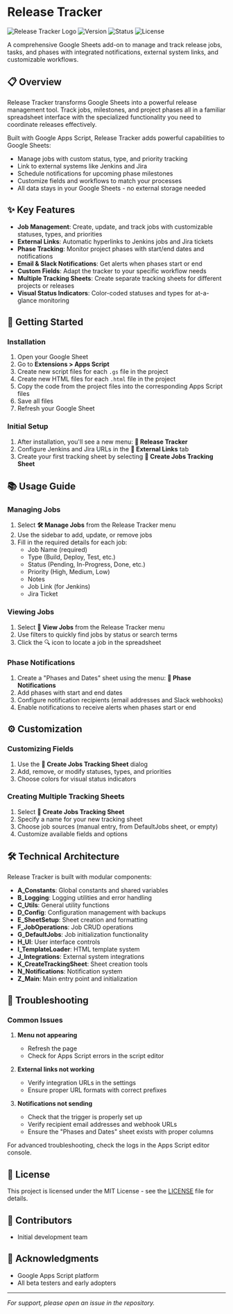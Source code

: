 # Release Tracker

![Release Tracker Logo](https://img.shields.io/badge/Release-Tracker-1976d2?style=for-the-badge)
![Version](https://img.shields.io/badge/version-1.0.0-green.svg)
![Status](https://img.shields.io/badge/status-active-success.svg)
![License](https://img.shields.io/badge/license-MIT-blue.svg)

A comprehensive Google Sheets add-on to manage and track release jobs, tasks, and phases with integrated notifications, external system links, and customizable workflows.

## 📋 Overview

Release Tracker transforms Google Sheets into a powerful release management tool. Track jobs, milestones, and project phases all in a familiar spreadsheet interface with the specialized functionality you need to coordinate releases effectively.

Built with Google Apps Script, Release Tracker adds powerful capabilities to Google Sheets:

- Manage jobs with custom status, type, and priority tracking
- Link to external systems like Jenkins and Jira
- Schedule notifications for upcoming phase milestones
- Customize fields and workflows to match your processes
- All data stays in your Google Sheets - no external storage needed

## ✨ Key Features

- **Job Management**: Create, update, and track jobs with customizable statuses, types, and priorities
- **External Links**: Automatic hyperlinks to Jenkins jobs and Jira tickets
- **Phase Tracking**: Monitor project phases with start/end dates and notifications
- **Email & Slack Notifications**: Get alerts when phases start or end
- **Custom Fields**: Adapt the tracker to your specific workflow needs
- **Multiple Tracking Sheets**: Create separate tracking sheets for different projects or releases
- **Visual Status Indicators**: Color-coded statuses and types for at-a-glance monitoring

## 🚀 Getting Started

### Installation

1. Open your Google Sheet
2. Go to **Extensions > Apps Script**
3. Create new script files for each `.gs` file in the project
4. Create new HTML files for each `.html` file in the project
5. Copy the code from the project files into the corresponding Apps Script files
6. Save all files
7. Refresh your Google Sheet

### Initial Setup

1. After installation, you'll see a new menu: **🚀 Release Tracker**
2. Configure Jenkins and Jira URLs in the **🔗 External Links** tab
3. Create your first tracking sheet by selecting **📝 Create Jobs Tracking Sheet**

## 📚 Usage Guide

### Managing Jobs

1. Select **🛠 Manage Jobs** from the Release Tracker menu
2. Use the sidebar to add, update, or remove jobs
3. Fill in the required details for each job:
   - Job Name (required)
   - Type (Build, Deploy, Test, etc.)
   - Status (Pending, In-Progress, Done, etc.)
   - Priority (High, Medium, Low)
   - Notes
   - Job Link (for Jenkins)
   - Jira Ticket

### Viewing Jobs

1. Select **👀 View Jobs** from the Release Tracker menu
2. Use filters to quickly find jobs by status or search terms
3. Click the 🔍 icon to locate a job in the spreadsheet

### Phase Notifications

1. Create a "Phases and Dates" sheet using the menu: **🔔 Phase Notifications**
2. Add phases with start and end dates
3. Configure notification recipients (email addresses and Slack webhooks)
4. Enable notifications to receive alerts when phases start or end

## ⚙️ Customization

### Customizing Fields

1. Use the **📝 Create Jobs Tracking Sheet** dialog
2. Add, remove, or modify statuses, types, and priorities
3. Choose colors for visual status indicators

### Creating Multiple Tracking Sheets

1. Select **📝 Create Jobs Tracking Sheet**
2. Specify a name for your new tracking sheet
3. Choose job sources (manual entry, from DefaultJobs sheet, or empty)
4. Customize available fields and options

## 🛠️ Technical Architecture

Release Tracker is built with modular components:

- **A_Constants**: Global constants and shared variables
- **B_Logging**: Logging utilities and error handling
- **C_Utils**: General utility functions
- **D_Config**: Configuration management with backups
- **E_SheetSetup**: Sheet creation and formatting
- **F_JobOperations**: Job CRUD operations
- **G_DefaultJobs**: Job initialization functionality
- **H_UI**: User interface controls
- **I_TemplateLoader**: HTML template system
- **J_Integrations**: External system integrations
- **K_CreateTrackingSheet**: Sheet creation tools
- **N_Notifications**: Notification system
- **Z_Main**: Main entry point and initialization

## 🔧 Troubleshooting

### Common Issues

1. **Menu not appearing**
   - Refresh the page
   - Check for Apps Script errors in the script editor

2. **External links not working**
   - Verify integration URLs in the settings
   - Ensure proper URL formats with correct prefixes

3. **Notifications not sending**
   - Check that the trigger is properly set up
   - Verify recipient email addresses and webhook URLs
   - Ensure the "Phases and Dates" sheet exists with proper columns

For advanced troubleshooting, check the logs in the Apps Script editor console.

## 📄 License

This project is licensed under the MIT License - see the [LICENSE](LICENSE) file for details.

## 👥 Contributors

- Initial development team

## 🙏 Acknowledgments

- Google Apps Script platform
- All beta testers and early adopters

---

*For support, please open an issue in the repository.*
